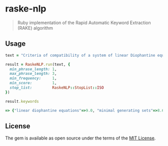 # raske-nlp

> Ruby implementation of the Rapid Automatic Keyword Extraction (RAKE) algorithm

## Usage

```ruby
text = "Criteria of compatibility of a system of linear Diophantine equations, strict inequations, and nonstrict inequations are considered. Upper bounds for components of a minimal set of solutions and algorithms of construction of minimal generating sets of solutions for all types of systems are given. These criteria and the corresponding algorithms for constructing a minimal supporting set of solutions can be used in solving all the considered types of systems and systems of mixed types."

result = RaskeNLP.run(text, {
  min_phrase_length: 1,
  max_phrase_length: 3,
  min_frequency:     1,
  min_score:         1,
  stop_list:         RaskeNLP::StopList::ISO
})

result.keywords
```

```ruby
=> {"linear diophantine equations"=>9.0, "minimal generating sets"=>8.666666666666666, "minimal supporting set"=>8.166666666666666, "minimal set"=>5.166666666666666, "upper bounds"=>4.0, "nonstrict inequations"=>4.0, "strict inequations"=>4.0, "mixed types"=>3.666666666666667, "considered types"=>3.166666666666667, "types"=>1.6666666666666667, "considered"=>1.5, "solving"=>1.0, "constructing"=>1.0, "systems"=>1.0, "construction"=>1.0, "algorithms"=>1.0, "solutions"=>1.0, "components"=>1.0, "system"=>1.0, "compatibility"=>1.0, "criteria"=>1.0}
```

## License

The gem is available as open source under the terms of the [MIT License](https://opensource.org/licenses/MIT).
